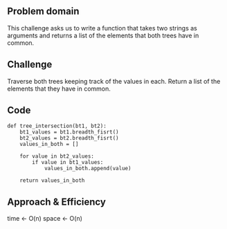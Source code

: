 ## Problem domain

This challenge asks us to write a function that takes two strings as arguments and returns a list of the elements that both trees have in common.

## Challenge

Traverse both trees keeping track of the values in each. Return a list of the elements that they have in common.

## Code
```
def tree_intersection(bt1, bt2):
    bt1_values = bt1.breadth_fisrt()
    bt2_values = bt2.breadth_fisrt()
    values_in_both = []

    for value in bt2_values:
        if value in bt1_values:
            values_in_both.append(value)
    
    return values_in_both
```

## Approach & Efficiency

time <- O(n)
space <- O(n)
